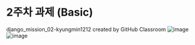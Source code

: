 # 2주차 과제 (Basic)
django_mission_02-kyungmin1212 created by GitHub Classroom
![image](https://user-images.githubusercontent.com/74596625/163992983-cf0c18df-e110-4280-baec-92bb66c9b40d.png)
![image](https://user-images.githubusercontent.com/74596625/163993123-b85a9cdf-438e-477c-8caf-8be1d3ac33a7.png)
